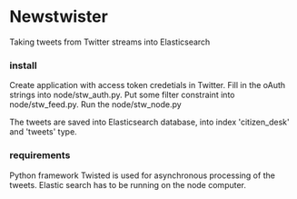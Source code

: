Newstwister
========

Taking tweets from Twitter streams into Elasticsearch

### install

Create application with access token credetials in Twitter.
Fill in the oAuth strings into node/stw_auth.py.
Put some filter constraint into node/stw_feed.py.
Run the node/stw_node.py

The tweets are saved into Elasticsearch database,
into index 'citizen_desk' and 'tweets' type.

### requirements

Python framework Twisted is used for asynchronous processing of the tweets.
Elastic search has to be running on the node computer.

